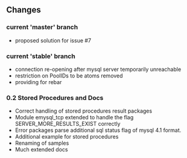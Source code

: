 ## Changes

### current 'master' branch

* proposed solution for issue #7

### current 'stable' branch

* connection re-opening after mysql server temporarily unreachable
* restriction on PoolIDs to be atoms removed
* providing for rebar

### 0.2 Stored Procedures and Docs 

* Correct handling of stored procedures result packages
* Module emysql_tcp extended to handle the flag SERVER_MORE_RESULTS_EXIST correctly
* Error packages parse additional sql status flag of mysql 4.1 format.
* Additional example for stored procedures
* Renaming of samples
* Much extended docs
